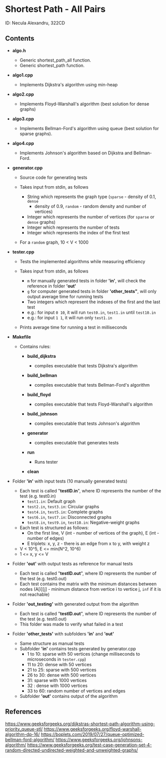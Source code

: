# Shortest Path - All Pairs

ID: Necula Alexandru, 322CD

## Contents

- **algo.h**

  - Generic shortest_path_all function.
  - Generic shortest_path function.

- **algo1.cpp**

  - Implements Dijkstra's algorithm using min-heap

- **algo2.cpp**

  - Implements Floyd-Warshall's algorithm (best solution for dense graphs)

- **algo3.cpp**

  - Implements Bellman-Ford's algorithm using queue (best solution for sparse
    graphs).

- **algo4.cpp**

  - Implements Johnson's algorithm based on Dijkstra and Bellman-Ford.

- **generator.cpp**

  - Source code for generating tests
  - Takes input from stdin, as follows

    - String which represents the graph type (`sparse` - density of 0.1, `dense`
      - density of 0.9, `random` - random density and number of vertices)
    - Integer which represents the number of vertices (for `sparse` or `dense`
      graphs)
    - Integer which represents the number of tests
    - Integer which represents the index of the first test

  - For a `random` graph, 10 < V < 1000

- **tester.cpp**

  - Tests the implemented algorithms while measuring efficiency
  - Takes input from stdin, as follows

    - `m` for manually generated tests in folder **'in'**, will check the
      reference in folder **'out'**
    - `g` for computer generated tests in folder **'other_tests"**, will only
      output average time for running tests
    - Two integers which represent the indexes of the first and the last test
    - e.g.: for input `0 10`, it will run `test0.in`, `test1.in` until
      `test10.in`
    - e.g.: for input `1 1`, it will run only `test1.in`

  - Prints average time for running a test in milliseconds

- **Makefile**

  - Contains rules:

    - **build_dijkstra**

      - compiles executable that tests Dijkstra's algorithm

    - **build_bellman**

      - compiles executable that tests Bellman-Ford's algorithm

    - **build_floyd**

      - compiles executable that tests Floyd-Warshall's algorithm

    - **build_johnson**

      - compiles executable that tests Johnson's algorithm

    - **generator**

      - compiles executable that generates tests

    - **run**

      - Runs tester

    - **clean**

- Folder **'in'** with input tests (10 manually generated tests)

  - Each test is called "**testID.in**", where ID represents the number of the
    test (e.g. test0.in)
    - `test1.in`: Default graph
    - `test2.in`, `test3.in`: Circular graphs
    - `test4.in`, `test5.in`: Complete graphs
    - `test6.in`, `test7.in`: Disconnected graphs
    - `test8.in`, `test9.in`, `test10.in`: Negative-weight graphs
  - Each test is structured as follows:
    - On the first line, V (int - number of vertices of the graph), E (int -
      number of edges)
    - E triplets: x, y, z - there is an edge from x to y, with weight z
  - V < 10^5, E <= min(N^2, 10^6)
  - 1 <= x, y <= V

- Folder **'out'** with output tests as reference for manual tests

  - Each test is called "**testID.out**", where ID represents the number of the
    test (e.g. test0.out)
  - Each test contains the matrix with the minimum distances between nodes
    (A[i][j] - minimum distance from vertice i to vertice j, `inf` if it is not
    reachable)

- Folder **'out_testing'** with generated output from the algorithm

  - Each test is called "**testID.out**", where ID represents the number of the
    test (e.g. test0.out)
  - This folder was made to verify what failed in a test

- Folder **'other_tests'** with subfolders **'in'** and **'out'**
  - Same structure as manual tests
  - Subfolder **'in'** contains tests generated by generator.cpp
    - 1 to 10: sparse with 50 vertices (change milliseconds to microseconds in
      `tester.cpp`)
    - 11 to 20: dense with 50 vertices
    - 21 to 25: sparse with 500 vertices
    - 26 to 30: dense with 500 vertices
    - 31: sparse with 1000 vertices
    - 32 : dense with 1000 vertices
    - 33 to 60: random number of vertices and edges
  - Subfolder **'out'** contains output of the algorithm

## References

<https://www.geeksforgeeks.org/dijkstras-shortest-path-algorithm-using-priority_queue-stl/>
<https://www.geeksforgeeks.org/floyd-warshall-algorithm-dp-16/>
<https://boplets.com/2019/07/27/queue-optimized-bellman-ford-algorithm/>
<https://www.geeksforgeeks.org/johnsons-algorithm/>
<https://www.geeksforgeeks.org/test-case-generation-set-4-random-directed-undirected-weighted-and-unweighted-graphs/>
